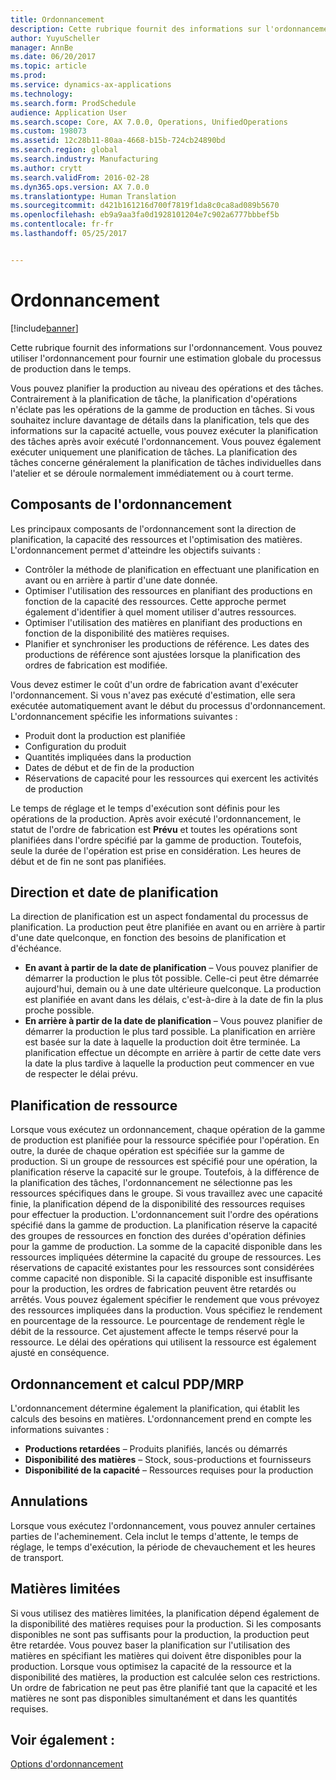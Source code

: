 ```yaml
---
title: Ordonnancement
description: Cette rubrique fournit des informations sur l'ordonnancement. Vous pouvez utiliser l'ordonnancement pour fournir une estimation globale du processus de production dans le temps.
author: YuyuScheller
manager: AnnBe
ms.date: 06/20/2017
ms.topic: article
ms.prod: 
ms.service: dynamics-ax-applications
ms.technology: 
ms.search.form: ProdSchedule
audience: Application User
ms.search.scope: Core, AX 7.0.0, Operations, UnifiedOperations
ms.custom: 198073
ms.assetid: 12c28b11-80aa-4668-b15b-724cb24890bd
ms.search.region: global
ms.search.industry: Manufacturing
ms.author: crytt
ms.search.validFrom: 2016-02-28
ms.dyn365.ops.version: AX 7.0.0
ms.translationtype: Human Translation
ms.sourcegitcommit: d421b161216d700f7819f1da8c0ca8ad089b5670
ms.openlocfilehash: eb9a9aa3fa0d1928101204e7c902a6777bbbef5b
ms.contentlocale: fr-fr
ms.lasthandoff: 05/25/2017


---
```


# <a name="operations-scheduling"></a>Ordonnancement

[!include[banner](../includes/banner.md)]


Cette rubrique fournit des informations sur l'ordonnancement. Vous pouvez utiliser l'ordonnancement pour fournir une estimation globale du processus de production dans le temps.

Vous pouvez planifier la production au niveau des opérations et des tâches. Contrairement à la planification de tâche, la planification d'opérations n'éclate pas les opérations de la gamme de production en tâches. Si vous souhaitez inclure davantage de détails dans la planification, tels que des informations sur la capacité actuelle, vous pouvez exécuter la planification des tâches après avoir exécuté l'ordonnancement. Vous pouvez également exécuter uniquement une planification de tâches. La planification des tâches concerne généralement la planification de tâches individuelles dans l'atelier et se déroule normalement immédiatement ou à court terme.

## <a name="components-of-operations-scheduling"></a>Composants de l'ordonnancement
Les principaux composants de l'ordonnancement sont la direction de planification, la capacité des ressources et l'optimisation des matières. L'ordonnancement permet d'atteindre les objectifs suivants :

-   Contrôler la méthode de planification en effectuant une planification en avant ou en arrière à partir d'une date donnée.
-   Optimiser l'utilisation des ressources en planifiant des productions en fonction de la capacité des ressources. Cette approche permet également d'identifier à quel moment utiliser d'autres ressources.
-   Optimiser l'utilisation des matières en planifiant des productions en fonction de la disponibilité des matières requises.
-   Planifier et synchroniser les productions de référence. Les dates des productions de référence sont ajustées lorsque la planification des ordres de fabrication est modifiée.

Vous devez estimer le coût d'un ordre de fabrication avant d'exécuter l'ordonnancement. Si vous n'avez pas exécuté d'estimation, elle sera exécutée automatiquement avant le début du processus d'ordonnancement. L'ordonnancement spécifie les informations suivantes :

-   Produit dont la production est planifiée
-   Configuration du produit
-   Quantités impliquées dans la production
-   Dates de début et de fin de la production
-   Réservations de capacité pour les ressources qui exercent les activités de production

Le temps de réglage et le temps d'exécution sont définis pour les opérations de la production. Après avoir exécuté l'ordonnancement, le statut de l'ordre de fabrication est **Prévu** et toutes les opérations sont planifiées dans l'ordre spécifié par la gamme de production. Toutefois, seule la durée de l'opération est prise en considération. Les heures de début et de fin ne sont pas planifiées.

## <a name="scheduling-direction-and-date"></a>Direction et date de planification
La direction de planification est un aspect fondamental du processus de planification. La production peut être planifiée en avant ou en arrière à partir d'une date quelconque, en fonction des besoins de planification et d'échéance.

-   **En avant à partir de la date de planification** – Vous pouvez planifier de démarrer la production le plus tôt possible. Celle-ci peut être démarrée aujourd'hui, demain ou à une date ultérieure quelconque. La production est planifiée en avant dans les délais, c'est-à-dire à la date de fin la plus proche possible.
-   **En arrière à partir de la date de planification** – Vous pouvez planifier de démarrer la production le plus tard possible. La planification en arrière est basée sur la date à laquelle la production doit être terminée. La planification effectue un décompte en arrière à partir de cette date vers la date la plus tardive à laquelle la production peut commencer en vue de respecter le délai prévu.

## <a name="resource-scheduling"></a>Planification de ressource
Lorsque vous exécutez un ordonnancement, chaque opération de la gamme de production est planifiée pour la ressource spécifiée pour l'opération. En outre, la durée de chaque opération est spécifiée sur la gamme de production. Si un groupe de ressources est spécifié pour une opération, la planification réserve la capacité sur le groupe. Toutefois, à la différence de la planification des tâches, l'ordonnancement ne sélectionne pas les ressources spécifiques dans le groupe. Si vous travaillez avec une capacité finie, la planification dépend de la disponibilité des ressources requises pour effectuer la production. L'ordonnancement suit l'ordre des opérations spécifié dans la gamme de production. La planification réserve la capacité des groupes de ressources en fonction des durées d'opération définies pour la gamme de production. La somme de la capacité disponible dans les ressources impliquées détermine la capacité du groupe de ressources. Les réservations de capacité existantes pour les ressources sont considérées comme capacité non disponible. Si la capacité disponible est insuffisante pour la production, les ordres de fabrication peuvent être retardés ou arrêtés. Vous pouvez également spécifier le rendement que vous prévoyez des ressources impliquées dans la production. Vous spécifiez le rendement en pourcentage de la ressource. Le pourcentage de rendement règle le débit de la ressource. Cet ajustement affecte le temps réservé pour la ressource. Le délai des opérations qui utilisent la ressource est également ajusté en conséquence.

## <a name="operations-scheduling-and-master-planning"></a>Ordonnancement et calcul PDP/MRP
L'ordonnancement détermine également la planification, qui établit les calculs des besoins en matières. L'ordonnancement prend en compte les informations suivantes :

-   **Productions retardées** – Produits planifiés, lancés ou démarrés
-   **Disponibilité des matières** – Stock, sous-productions et fournisseurs
-   **Disponibilité de la capacité** – Ressources requises pour la production

## <a name="cancellations"></a>Annulations
Lorsque vous exécutez l'ordonnancement, vous pouvez annuler certaines parties de l'acheminement. Cela inclut le temps d'attente, le temps de réglage, le temps d'exécution, la période de chevauchement et les heures de transport.

## <a name="finite-materials"></a>Matières limitées
Si vous utilisez des matières limitées, la planification dépend également de la disponibilité des matières requises pour la production. Si les composants disponibles ne sont pas suffisants pour la production, la production peut être retardée. Vous pouvez baser la planification sur l'utilisation des matières en spécifiant les matières qui doivent être disponibles pour la production. Lorsque vous optimisez la capacité de la ressource et la disponibilité des matières, la production est calculée selon ces restrictions. Un ordre de fabrication ne peut pas être planifié tant que la capacité et les matières ne sont pas disponibles simultanément et dans les quantités requises.

<a name="see-also"></a>Voir également :
--------

[Options d'ordonnancement](operation-scheduling-options.md)




